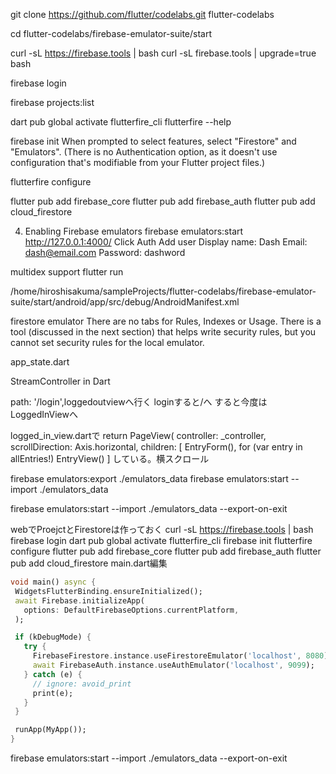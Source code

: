 git clone https://github.com/flutter/codelabs.git flutter-codelabs

cd flutter-codelabs/firebase-emulator-suite/start

curl -sL https://firebase.tools | bash
curl -sL firebase.tools | upgrade=true bash

firebase login

firebase projects:list

dart pub global activate flutterfire_cli
flutterfire --help

firebase init
When prompted to select features, select "Firestore" and "Emulators". (There is no Authentication option, as it doesn't use configuration that's modifiable from your Flutter project files.)

flutterfire configure

flutter pub add firebase_core
flutter pub add firebase_auth
flutter pub add cloud_firestore

4. Enabling Firebase emulators
firebase emulators:start
http://127.0.0.1:4000/
Click Auth
Add user
   Display name: Dash
   Email: dash@email.com
   Password: dashword

multidex support
flutter run

/home/hiroshisakuma/sampleProjects/flutter-codelabs/firebase-emulator-suite/start/android/app/src/debug/AndroidManifest.xml
<application android:usesCleartextTraffic="true"/>

firestore emulator
There are no tabs for Rules, Indexes or Usage. There is a tool (discussed in the next section) that helps write security rules, but you cannot set security rules for the local emulator.

app_state.dart

StreamController in Dart

path: '/login',loggedoutviewへ行く
loginすると/へ
すると今度はLoggedInViewへ

logged_in_view.dartで
return PageView(
controller: _controller,
scrollDirection: Axis.horizontal,
children: [
EntryForm(),
for (var entry in allEntries!)
   EntryView()
]
している。横スクロール


firebase emulators:export ./emulators_data
firebase emulators:start --import ./emulators_data


firebase emulators:start --import ./emulators_data --export-on-exit

webでProejctとFirestoreは作っておく
   curl -sL https://firebase.tools | bash
firebase login
   dart pub global activate flutterfire_cli
firebase init
flutterfire configure
   flutter pub add firebase_core
   flutter pub add firebase_auth
   flutter pub add cloud_firestore
main.dart編集
```dart
void main() async {
 WidgetsFlutterBinding.ensureInitialized();
 await Firebase.initializeApp(
   options: DefaultFirebaseOptions.currentPlatform,
 );

 if (kDebugMode) {
   try {
     FirebaseFirestore.instance.useFirestoreEmulator('localhost', 8080);
     await FirebaseAuth.instance.useAuthEmulator('localhost', 9099);
   } catch (e) {
     // ignore: avoid_print
     print(e);
   }
 }

 runApp(MyApp());
}

```
firebase emulators:start --import ./emulators_data --export-on-exit